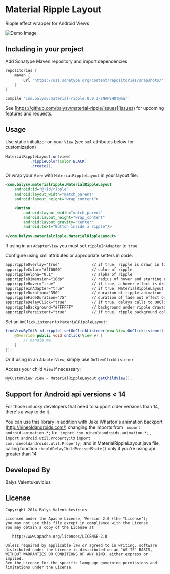 Material Ripple Layout
===============

Ripple effect wrapper for Android Views

![Demo Image][1]

Including in your project
-------------------------

Add Sonatype Maven repository and import dependencies

```groovy
repositories {
    maven {
        url "https://oss.sonatype.org/content/repositories/snapshots/"
    }
}

compile 'com.balysv:material-ripple:0.9.3-SNAPSHOT@aar'
```

See [https://github.com/balysv/material-ripple/issues](issues) for upcoming features and requests.

Usage
-----

Use static initializer on your `View` (see `xml` attributes below for customization)

```java
MaterialRippleLayout.on(view)
           .rippleColor(Color.BLACK)
           .create();
```

Or wrap your `View` with `MaterialRippleLayout` in your layout file:

```xml
<com.balysv.materialripple.MaterialRippleLayout
    android:id="@+id/ripple"
    android:layout_width="match_parent"
    android:layout_height="wrap_content">

    <Button
        android:layout_width="match_parent"
        android:layout_height="wrap_content"
        android:layout_gravity="center"
        android:text="Button inside a ripple"/>

</com.balysv.materialripple.MaterialRippleLayout>
```

If using in an `AdapterView` you must set `rippleInAdapter` to `true`


Configure using xml attributes or appropriate setters in code:

```xml
app:rippleOverlay="true"              // if true, ripple is drawn in foreground; false - background
app:rippleColor="#ff0000"             // color of ripple
app:rippleAlpha="0.1"                 // alpha of ripple
app:rippleDimension="10dp"            // radius of hover and starting ripple
app:rippleHover="true"                // if true, a hover effect is drawn when view is touched
app:rippleInAdapter="true"            // if true, MaterialRippleLayout will optimize for use in AdapterViews
app:rippleDuration="350"              // duration of ripple animation
app:rippleFadeDuration="75"           // duration of fade out effect on ripple
app:rippleDelayClick="true"           // if true, delays calls to OnClickListeners until ripple effect ends
app:rippleBackground="#FFFFFF"        // background under ripple drawable; used with rippleOverlay="false"
app:ripplePersistent="true"           // if true, ripple background color persists after animation, until setRadius(0) is called
```

Set an `OnClickListener` to `MaterialRippleLayout`:

```java
findViewById(R.id.ripple).setOnClickListener(new View.OnClickListener() {
    @Override public void onClick(View v) {
        // handle me 
    }
});
```

Or if using in an `AdapterView`, simply use `OnItemClickListener`

Access your child `View` if necessary:

```java
MyCustomView view = MaterialRippleLayout.getChildView();
```

Support for Android api versions <  14 
-----

For those unlucky developers that need to support older versions than 14, there's a way to do it.

You can use this library in addition with Jake Wharton's animation backport (http://nineoldandroids.com/) changing the imports from ` import android.animation.*;` to: ` import com.nineoldandroids.animation.*;` ,
`import android.util.Property`; to   `import com.nineoldandroids.util.Property;` and in MaterialRippleLayout.java file, calling function `shouldDelayChildPressedState()`  only if you're using api greater than 14.


Developed By
--------------------
Balys Valentukevicius

License
-----------

```
Copyright 2014 Balys Valentukevicius

Licensed under the Apache License, Version 2.0 (the "License");
you may not use this file except in compliance with the License.
You may obtain a copy of the License at

   http://www.apache.org/licenses/LICENSE-2.0

Unless required by applicable law or agreed to in writing, software
distributed under the License is distributed on an "AS IS" BASIS,
WITHOUT WARRANTIES OR CONDITIONS OF ANY KIND, either express or implied.
See the License for the specific language governing permissions and
limitations under the License.
```

[1]: https://raw.github.com/balysv/material-ripple/master/art/demo.gif
